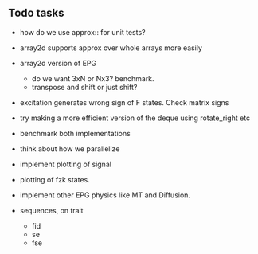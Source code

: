 Todo tasks
----------

- how do we use approx:: for unit tests?
- array2d supports approx over whole arrays more easily
- array2d version of EPG
  - do we want 3xN or Nx3? benchmark.
  - transpose and shift or just shift?

- excitation generates wrong sign of F states. Check matrix signs


- try making a more efficient version of the deque using
rotate_right etc
- benchmark both implementations
- think about how we parallelize
- implement plotting of signal 
- plotting of fzk states.
- implement other EPG physics like MT and Diffusion.

- sequences, on trait 
  - fid
  - se
  - fse 
